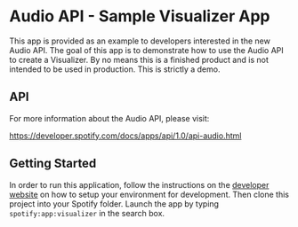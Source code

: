 Audio API - Sample Visualizer App
=================================

This app is provided as an example to developers interested in the new Audio API.
The goal of this app is to demonstrate how to use the Audio API to create a Visualizer.
By no means this is a finished product and is not intended to be used in production.
This is strictly a demo.

API
---

For more information about the Audio API, please visit:

https://developer.spotify.com/docs/apps/api/1.0/api-audio.html


Getting Started
---------------

In order to run this application, follow the instructions on the [developer website](https://developer.spotify.com/technologies/apps/guidelines/developer/)
on how to setup your environment for development. Then clone this project into your Spotify folder.
Launch the app by typing `spotify:app:visualizer` in the search box.
